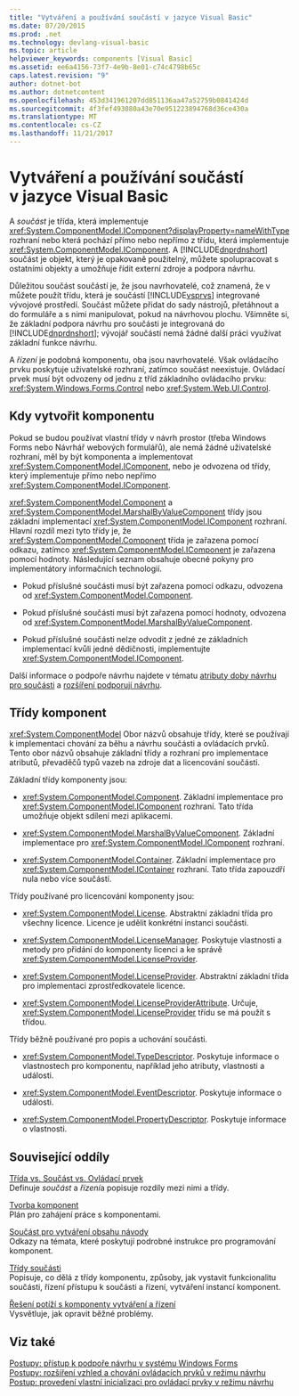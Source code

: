 ```yaml
---
title: "Vytváření a používání součástí v jazyce Visual Basic"
ms.date: 07/20/2015
ms.prod: .net
ms.technology: devlang-visual-basic
ms.topic: article
helpviewer_keywords: components [Visual Basic]
ms.assetid: ee6a4156-73f7-4e9b-8e01-c74c4798b65c
caps.latest.revision: "9"
author: dotnet-bot
ms.author: dotnetcontent
ms.openlocfilehash: 453d341961207dd851136aa47a52759b0841424d
ms.sourcegitcommit: 4f3fef493080a43e70e951223894768d36ce430a
ms.translationtype: MT
ms.contentlocale: cs-CZ
ms.lasthandoff: 11/21/2017
---
```

# <a name="creating-and-using-components-in-visual-basic"></a>Vytváření a používání součástí v jazyce Visual Basic
A *součást* je třída, která implementuje <xref:System.ComponentModel.IComponent?displayProperty=nameWithType> rozhraní nebo která pochází přímo nebo nepřímo z třídu, která implementuje <xref:System.ComponentModel.IComponent>. A [!INCLUDE[dnprdnshort](~/includes/dnprdnshort-md.md)] součást je objekt, který je opakovaně použitelný, můžete spolupracovat s ostatními objekty a umožňuje řídit externí zdroje a podpora návrhu.  
  
 Důležitou součást součástí je, že jsou navrhovatelé, což znamená, že v můžete použít třídu, která je součástí [!INCLUDE[vsprvs](~/includes/vsprvs-md.md)] integrované vývojové prostředí. Součást můžete přidat do sady nástrojů, přetáhnout a do formuláře a s nimi manipulovat, pokud na návrhovou plochu. Všimněte si, že základní podpora návrhu pro součásti je integrovaná do [!INCLUDE[dnprdnshort](~/includes/dnprdnshort-md.md)]; vývojář součástí nemá žádné další práci využívat základní funkce návrhu.  
  
 A *řízení* je podobná komponentu, oba jsou navrhovatelé. Však ovládacího prvku poskytuje uživatelské rozhraní, zatímco součást neexistuje. Ovládací prvek musí být odvozeny od jednu z tříd základního ovládacího prvku: <xref:System.Windows.Forms.Control> nebo <xref:System.Web.UI.Control>.  
  
## <a name="when-to-create-a-component"></a>Kdy vytvořit komponentu  
 Pokud se budou používat vlastní třídy v návrh prostor (třeba Windows Forms nebo Návrhář webových formulářů), ale nemá žádné uživatelské rozhraní, měl by být komponenta a implementovat <xref:System.ComponentModel.IComponent>, nebo je odvozena od třídy, který implementuje přímo nebo nepřímo <xref:System.ComponentModel.IComponent>.  
  
 <xref:System.ComponentModel.Component> a <xref:System.ComponentModel.MarshalByValueComponent> třídy jsou základní implementací <xref:System.ComponentModel.IComponent> rozhraní. Hlavní rozdíl mezi tyto třídy je, že <xref:System.ComponentModel.Component> třída je zařazena pomocí odkazu, zatímco <xref:System.ComponentModel.IComponent> je zařazena pomocí hodnoty. Následující seznam obsahuje obecné pokyny pro implementátory informačních technologií.  
  
-   Pokud příslušné součásti musí být zařazena pomocí odkazu, odvozena od <xref:System.ComponentModel.Component>.  
  
-   Pokud příslušné součásti musí být zařazena pomocí hodnoty, odvozena od <xref:System.ComponentModel.MarshalByValueComponent>.  
  
-   Pokud příslušné součásti nelze odvodit z jedné ze základních implementací kvůli jedné dědičnosti, implementujte <xref:System.ComponentModel.IComponent>.  
  
 Další informace o podpoře návrhu najdete v tématu [atributy doby návrhu pro součásti](http://msdn.microsoft.com/library/12050fe3-9327-4509-9e21-4ee2494b95c3) a [rozšíření podporují návrhu](http://msdn.microsoft.com/library/d6ac8a6a-42fd-4bc8-bf33-b212811297e2).  
  
## <a name="component-classes"></a>Třídy komponent  
 <xref:System.ComponentModel> Obor názvů obsahuje třídy, které se používají k implementaci chování za běhu a návrhu součásti a ovládacích prvků. Tento obor názvů obsahuje základní třídy a rozhraní pro implementace atributů, převaděčů typů vazeb na zdroje dat a licencování součásti.  
  
 Základní třídy komponenty jsou:  
  
-   <xref:System.ComponentModel.Component>. Základní implementace pro <xref:System.ComponentModel.IComponent> rozhraní. Tato třída umožňuje objekt sdílení mezi aplikacemi.  
  
-   <xref:System.ComponentModel.MarshalByValueComponent>. Základní implementace pro <xref:System.ComponentModel.IComponent> rozhraní.  
  
-   <xref:System.ComponentModel.Container>. Základní implementace pro <xref:System.ComponentModel.IContainer> rozhraní. Tato třída zapouzdří nula nebo více součástí.  
  
 Třídy používané pro licencování komponenty jsou:  
  
-   <xref:System.ComponentModel.License>. Abstraktní základní třída pro všechny licence. Licence je udělit konkrétní instanci součásti.  
  
-   <xref:System.ComponentModel.LicenseManager>. Poskytuje vlastnosti a metody pro přidání do komponenty licenci a ke správě <xref:System.ComponentModel.LicenseProvider>.  
  
-   <xref:System.ComponentModel.LicenseProvider>. Abstraktní základní třída pro implementaci zprostředkovatele licence.  
  
-   <xref:System.ComponentModel.LicenseProviderAttribute>. Určuje, <xref:System.ComponentModel.LicenseProvider> třídu se má použít s třídou.  
  
 Třídy běžně používané pro popis a uchování součásti.  
  
-   <xref:System.ComponentModel.TypeDescriptor>. Poskytuje informace o vlastnostech pro komponentu, například jeho atributy, vlastnosti a události.  
  
-   <xref:System.ComponentModel.EventDescriptor>. Poskytuje informace o události.  
  
-   <xref:System.ComponentModel.PropertyDescriptor>. Poskytuje informace o vlastnosti.  
  
## <a name="related-sections"></a>Související oddíly  
 [Třída vs. Součást vs. Ovládací prvek](http://msdn.microsoft.com/library/db8b842e-44d9-40cc-a0f8-70fd189632c3)  
 Definuje *součást* a *řízení*a popisuje rozdíly mezi nimi a třídy.  
  
 [Tvorba komponent](http://msdn.microsoft.com/library/4a5a5e49-0378-4a31-83bc-24da0f1a727d)  
 Plán pro zahájení práce s komponentami.  
  
 [Součást pro vytváření obsahu návody](http://msdn.microsoft.com/library/c414cca9-2489-4208-8b38-954586d91c13)  
 Odkazy na témata, které poskytují podrobné instrukce pro programování komponent.  
  
 [Třídy součásti](http://msdn.microsoft.com/library/ce2e5647-e673-4c2b-8125-ffebbd9d71bc)  
 Popisuje, co dělá z třídy komponentu, způsoby, jak vystavit funkcionalitu součásti, řízení přístupu k součásti a řízení, vytváření instancí komponent.  
  
 [Řešení potíží s komponenty vytváření a řízení](../../framework/winforms/controls/troubleshooting-control-and-component-authoring.md)  
 Vysvětluje, jak opravit běžné problémy.  
  
## <a name="see-also"></a>Viz také  
 [Postupy: přístup k podpoře návrhu v systému Windows Forms](http://msdn.microsoft.com/library/a84f8579-1f47-41b9-ba37-69030b0aff09)  
 [Postupy: rozšíření vzhled a chování ovládacích prvků v režimu návrhu](http://msdn.microsoft.com/library/68f85054-2253-47f5-a4f2-3f1ac8c9f27b)  
 [Postup: provedení vlastní inicializaci pro ovládací prvky v režimu návrhu](http://msdn.microsoft.com/library/914eaa03-092f-4556-9160-b8a2a40641d9)
